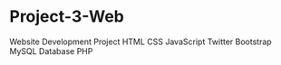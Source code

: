 # Project-3-Web
Website Development Project
HTML CSS JavaScript Twitter Bootstrap
MySQL Database
PHP
